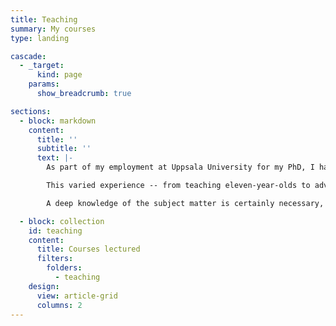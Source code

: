 ```yaml
---
title: Teaching
summary: My courses
type: landing

cascade:
  - _target:
      kind: page
    params:
      show_breadcrumb: true

sections:
  - block: markdown
    content:
      title: ''
      subtitle: ''
      text: |-
        As part of my employment at Uppsala University for my PhD, I have spent 20% of my time on teaching. Starting out with teaching assistant roles in the first two years, I then moved on to being the course-responsible lecturer for two courses, first in combinatorics and then also in graph theory (more information about these is available below), receiving very positive student feedback on my lectures and materials. I have also supervised two bachelor's theses, and in my free time I am volunteering to teach fifth grade catechesis in my parish.

        This varied experience -- from teaching eleven-year-olds to advanced undergraduates -- has nonetheless had one thing in common: Teaching is always about trying to understand how the other person understands the subject, and understanding not just what facts they are missing but what is lacking in their overall understanding, and asking them the right questions and giving them the right information to help them construct their own knowledge.

        A deep knowledge of the subject matter is certainly necessary, but merely being able to repeat all the facts or speak about the subject at an advanced level will not make you a good teacher. Communication is always communication _to an audience_, not just communicating your own knowledge.

  - block: collection
    id: teaching
    content:
      title: Courses lectured
      filters:
        folders:
          - teaching
    design:
      view: article-grid
      columns: 2
---
```

